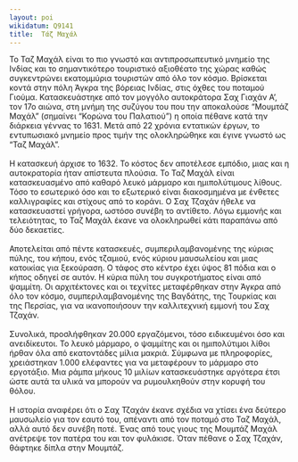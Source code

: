 ```yaml
---
layout: poi
wikidatum: Q9141
title:  Τάζ Μαχάλ
---
```


Το Ταζ Μαχάλ είναι το πιο γνωστό και αντιπροσωπευτικό μνημείο της Ινδίας και το σημαντικότερο τουριστικό αξιοθέατο της χώρας καθώς συγκεντρώνει εκατομμύρια τουριστών από όλο τον κόσμο. Βρίσκεται κοντά στην πόλη Άγκρα της βόρειας Ινδίας, στις όχθες του ποταμού Γιούμα. Κατασκευάστηκε από τον μογγόλο αυτοκράτορα Σαχ Γιαχάν Α’, τον 17ο αιώνα, στη μνήμη της συζύγου του που την αποκαλούσε “Μουμτάζ Μαχάλ” (σημαίνει “Κορώνα του Παλατιού”) η οποία πέθανε κατά την διάρκεια γέννας το 1631. Μετά από 22 χρόνια εντατικών έργων, το εντυπωσιακό μνημείο προς τιμήν της ολοκληρώθηκε και έγινε γνωστό ως “Ταζ Μαχάλ”.<br> <br>
Η κατασκευή άρχισε το 1632. Το κόστος δεν αποτέλεσε εμπόδιο, μιας και η αυτοκρατορία ήταν απίστευτα πλούσια. Το Ταζ Μαχάλ είναι κατασκευασμένο από καθαρό λευκό μάρμαρο και ημιπολύτιμους λίθους. Τόσο το εσωτερικό όσο και το εξωτερικό είναι διακοσμημένα με ένθετες καλλιγραφίες και στίχους από το κοράνι. Ο Σαχ Τζαχάν ήθελε να κατασκευαστεί γρήγορα, ωστόσο συνέβη το αντίθετο. Λόγω εμμονής και τελειότητας, το Ταζ Μαχάλ έκανε να ολοκληρωθεί κάτι παραπάνω από δύο δεκαετίες. <br> <br>
Αποτελείται από πέντε κατασκευές, συμπεριλαμβανομένης της κύριας πύλης, του κήπου, ενός τζαμιού, ενός κύριου μαυσωλείου και μιας κατοικίας για ξεκούραση. Ο τάφος στο κέντρο έχει ύψος 81 πόδια και ο κήπος οδηγεί σε αυτόν. Η κύρια πύλη του συγκροτήματος είναι από ψαμμίτη. Οι αρχιτέκτονες και οι τεχνίτες μεταφέρθηκαν στην Άγκρα από όλο τον κόσμο, συμπεριλαμβανομένης της Βαγδάτης, της Τουρκίας και της Περσίας, για να ικανοποιήσουν την καλλιτεχνική εμμονή του Σαχ Τζαχάν. <br> <br>
Συνολικά, προσλήφθηκαν 20.000 εργαζόμενοι, τόσο ειδικευμένοι όσο και ανειδίκευτοι. Το λευκό μάρμαρο, ο ψαμμίτης και οι ημιπολύτιμοι λίθοι ήρθαν όλα από εκατοντάδες μίλια μακριά. Σύμφωνα με πληροφορίες, χρειάστηκαν 1.000 ελέφαντες για να μεταφέρουν το μάρμαρο στο εργοτάξιο. Μια ράμπα μήκους 10 μιλίων κατασκευάστηκε αργότερα έτσι ώστε αυτά τα υλικά να μπορούν να ρυμουλκηθούν στην κορυφή του θόλου. <br> <br>
Η ιστορία αναφέρει ότι ο Σαχ Τζαχάν έκανε σχέδια να χτίσει ένα δεύτερο μαυσωλείο για τον εαυτό του, απέναντι από τον ποταμό στο Ταζ Μαχάλ, αλλά αυτό δεν συνέβη ποτέ. Ένας από τους γιους της Μουμτάζ Μαχάλ ανέτρεψε τον πατέρα του και τον φυλάκισε. Όταν πέθανε ο Σαχ Τζαχάν, θάφτηκε δίπλα στην Μουμτάζ.

